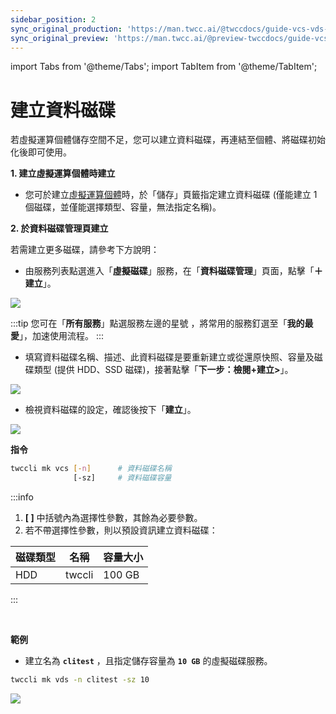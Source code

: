 ```yaml
---
sidebar_position: 2
sync_original_production: 'https://man.twcc.ai/@twccdocs/guide-vcs-vds-create-data-disk-zh' 
sync_original_preview: 'https://man.twcc.ai/@preview-twccdocs/guide-vcs-vds-create-data-disk-zh' 
---
```


import Tabs from '@theme/Tabs';
import TabItem from '@theme/TabItem';

# 建立資料磁碟

若虛擬運算個體儲存空間不足，您可以建立資料磁碟，再連結至個體、將磁碟初始化後即可使用。

<Tabs>

<TabItem value="TWCC 入口網站" label="TWCC 入口網站">

**1. 建立虛擬運算個體時建立**

- 您可於建立[<ins>虛擬運算個體</ins>](https://man.twcc.ai/@twccdocs/guide-vcs-create-zh)時，於「儲存」頁籤指定建立資料磁碟 (僅能建立 1 個磁碟，並僅能選擇類型、容量，無法指定名稱)。

**2. 於資料磁碟管理頁建立**

若需建立更多磁碟，請參考下方說明：

* 由服務列表點選進入「**虛擬磁碟**」服務，在「**資料磁碟管理**」頁面，點擊「**＋建立**」。

![](https://cos.twcc.ai/SYS-MANUAL/uploads/upload_e953e190a41610e858a396e2f8431f7b.png)


:::tip
您可在「**所有服務**」點選服務左邊的星號 <i class="fa fa-star-o" aria-hidden="true"></i>，將常用的服務釘選至「**我的最愛**」，加速使用流程。
:::

* 填寫資料磁碟名稱、描述、此資料磁碟是要重新建立或從還原快照、容量及磁碟類型 (提供 HDD、SSD 磁碟)，接著點擊「**下一步：檢閱+建立>**」。

![](https://cos.twcc.ai/SYS-MANUAL/uploads/upload_45c53d5003d1b66785e556a092b99f0a.png)



<!-- :::info
<i class="fa fa-paperclip fa-20" aria-hidden="true"></i> **附註：** 選擇使用 SSD 加密資料磁碟可加強您的資料安全性，但加密過程將可能略微影響存取效率。
::: -->


* 檢視資料磁碟的設定，確認後按下「**建立**」。

![](https://cos.twcc.ai/SYS-MANUAL/uploads/upload_062d6a00a7b7e9910dee1b34414b223c.png)

</TabItem>

<TabItem value="TWCC CLI" label="TWCC CLI">


**指令**

```bash
twccli mk vcs [-n]      # 資料磁碟名稱
              [-sz]     # 資料磁碟容量
```
:::info
1. **[ ]** 中括號內為選擇性參數，其餘為必要參數。
2. 若不帶選擇性參數，則以預設資訊建立資料磁碟：

| 磁碟類型 | 名稱 |容量大小|
| -------- | -------- | -------- | 
| HDD  | twccli  | 100 GB  | 
:::

<br/>

**範例**

- 建立名為 **`clitest`** ，且指定儲存容量為 **`10 GB`** 的虛擬磁碟服務。

```bash
twccli mk vds -n clitest -sz 10
```

![](https://cos.twcc.ai/SYS-MANUAL/uploads/upload_3da7383c28c4700cd8429fbbb282a58d.png)

</TabItem>

</Tabs>